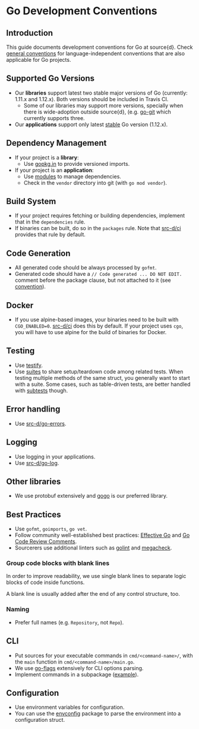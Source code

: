 
# Go Development Conventions

## Introduction

This guide documents development conventions for Go at source{d}. Check [general conventions](conventions.md) for language-independent conventions that are also applicable for Go projects.

## Supported Go Versions

* Our **libraries** support latest two stable major versions of Go (currently: 1.11.x and 1.12.x). Both versions should be included in Travis CI.
  * Some of our libraries may support more versions, specially when there is wide-adoption outside source{d}, (e.g. [go-git](https://github.com/src-d/go-git) which currently supports three.
* Our **applications** support only latest [stable](https://golang.org/dl/#stable) Go version (1.12.x).

## Dependency Management

* If your project is a **library**:
  * Use [gopkg.in](http://labix.org/gopkg.in) to provide versioned imports.
* If your project is an **application**:
  * Use [modules](https://github.com/golang/go/wiki/Modules) to manage dependencies.
  * Check in the `vendor` directory into git (with `go mod vendor`).

## Build System

* If your project requires fetching or building dependencies, implement that in the `dependencies` rule.
* If binaries can be built, do so in the `packages` rule. Note that [src-d/ci](https://github.com/src-d/ci) provides that rule by default.

## Code Generation

* All generated code should be always processed by `gofmt`.
* Generated code should have a `// Code generated ... DO NOT EDIT.` comment before the package clause, but not attached to it (see [convention](https://github.com/golang/go/issues/13560#issuecomment-288457920)).

## Docker

* If you use alpine-based images, your binaries need to be built with `CGO_ENABLED=0`. [src-d/ci](https://github.com/src-d/ci/) does this by default. If your project uses `cgo`, you will have to use alpine for the build of binaries for Docker.

## Testing

* Use [testify](https://github.com/stretchr/testify).
* Use [suites](https://github.com/stretchr/testify#suite-package) to share setup/teardown code among related tests. When testing multiple methods of the same struct, you generally want to start with a suite. Some cases, such as table-driven tests, are better handled with [subtests](https://blog.golang.org/subtests) though.

## Error handling

* Use [src-d/go-errors](https://github.com/src-d/go-errors).

## Logging

* Use logging in your applications.
* Use [src-d/go-log](https://github.com/src-d/go-log).

## Other libraries

* We use protobuf extensively and [gogo](https://github.com/gogo/protobuf) is our preferred library.

## Best Practices

* Use `gofmt`, `goimports`, `go vet`.
* Follow community well-established best practices: [Effective Go](https://golang.org/doc/effective_go.html) and [Go Code Review Comments](https://github.com/golang/go/wiki/CodeReviewComments).
* Sourcerers use additional linters such as [golint](https://github.com/golang/lint) and [megacheck](https://github.com/dominikh/go-tools/tree/master/cmd/megacheck).

### Group code blocks with blank lines

In order to improve readability, we use single blank lines to separate logic blocks of code inside functions.

A blank line is usually added after the end of any control structure, too.

### Naming

* Prefer full names (e.g. `Repository`, not `Repo`).

## CLI

* Put sources for your executable commands in `cmd/<command-name>/`, with the `main` function in `cmd/<command-name>/main.go`.
* We use [go-flags](https://github.com/jessevdk/go-flags) extensively for CLI options parsing.
* Implement commands in a subpackage ([example](https://github.com/src-d/gitbase/blob/master/cmd/gitbase/command/server.go)).

## Configuration

* Use environment variables for configuration.
* You can use the [envconfig](https://github.com/kelseyhightower/envconfig) package to parse the environment into a configuration struct.
